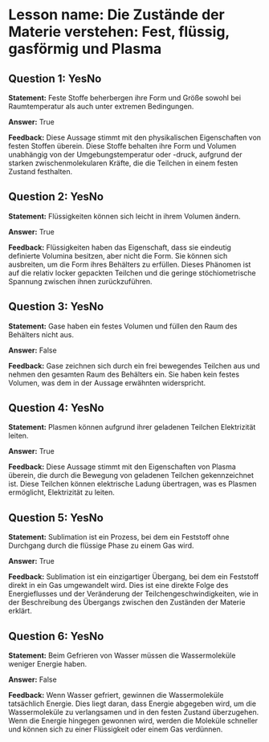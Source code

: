 # Lesson name: Die Zustände der Materie verstehen: Fest, flüssig, gasförmig und Plasma

## Question 1: YesNo

**Statement:** Feste Stoffe beherbergen ihre Form und Größe sowohl bei Raumtemperatur als auch unter extremen Bedingungen.

**Answer:** True

**Feedback:**
Diese Aussage stimmt mit den physikalischen Eigenschaften von festen Stoffen überein. Diese Stoffe behalten ihre Form und Volumen unabhängig von der Umgebungstemperatur oder -druck, aufgrund der starken zwischenmolekularen Kräfte, die die Teilchen in einem festen Zustand festhalten.


## Question 2: YesNo

**Statement:** Flüssigkeiten können sich leicht in ihrem Volumen ändern.

**Answer:** True

**Feedback:**
Flüssigkeiten haben das Eigenschaft, dass sie eindeutig definierte Volumina besitzen, aber nicht die Form. Sie können sich ausbreiten, um die Form ihres Behälters zu erfüllen. Dieses Phänomen ist auf die relativ locker gepackten Teilchen und die geringe stöchiometrische Spannung zwischen ihnen zurückzuführen.


## Question 3: YesNo

**Statement:** Gase haben ein festes Volumen und füllen den Raum des Behälters nicht aus.

**Answer:** False

**Feedback:**
Gase zeichnen sich durch ein frei bewegendes Teilchen aus und nehmen den gesamten Raum des Behälters ein. Sie haben kein festes Volumen, was dem in der Aussage erwähnten widerspricht.


## Question 4: YesNo

**Statement:** Plasmen können aufgrund ihrer geladenen Teilchen Elektrizität leiten.

**Answer:** True

**Feedback:**
Diese Aussage stimmt mit den Eigenschaften von Plasma überein, die durch die Bewegung von geladenen Teilchen gekennzeichnet ist. Diese Teilchen können elektrische Ladung übertragen, was es Plasmen ermöglicht, Elektrizität zu leiten.


## Question 5: YesNo

**Statement:** Sublimation ist ein Prozess, bei dem ein Feststoff ohne Durchgang durch die flüssige Phase zu einem Gas wird.

**Answer:** True

**Feedback:**
Sublimation ist ein einzigartiger Übergang, bei dem ein Feststoff direkt in ein Gas umgewandelt wird. Dies ist eine direkte Folge des Energieflusses und der Veränderung der Teilchengeschwindigkeiten, wie in der Beschreibung des Übergangs zwischen den Zuständen der Materie erklärt.


## Question 6: YesNo

**Statement:** Beim Gefrieren von Wasser müssen die Wassermoleküle weniger Energie haben.

**Answer:** False

**Feedback:**
Wenn Wasser gefriert, gewinnen die Wassermoleküle tatsächlich Energie. Dies liegt daran, dass Energie abgegeben wird, um die Wassermoleküle zu verlangsamen und in den festen Zustand überzugehen. Wenn die Energie hingegen gewonnen wird, werden die Moleküle schneller und können sich zu einer Flüssigkeit oder einem Gas verdünnen.

